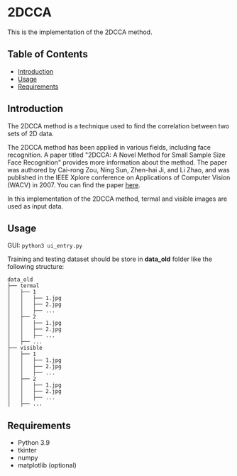# 2DCCA

This is the implementation of the 2DCCA method.

## Table of Contents

- [Introduction](#introduction)
- [Usage](#usage)
- [Requirements](#requirements)

## Introduction

The 2DCCA method is a technique used to find the correlation between two sets of 2D data.

The 2DCCA method has been applied in various fields, including face recognition. A paper titled "2DCCA: A Novel Method for Small Sample Size Face Recognition" provides more information about the method. The paper was authored by Cai-rong Zou, Ning Sun, Zhen-hai Ji, and Li Zhao, and was published in the IEEE Xplore conference on Applications of Computer Vision (WACV) in 2007. You can find the paper [here](https://www.researchgate.net/publication/224061505_2DCCA_A_Novel_Method_for_Small_Sample_Size_Face_Recognition).

In this implementation of the 2DCCA method, termal and visible images are used as input data.

## Usage
GUI:
```python3 ui_entry.py```


Training and testing dataset should be store in **data_old** folder like the following structure:
```
data_old
├── termal
│   ├── 1
│   │   ├── 1.jpg
│   │   ├── 2.jpg
│   │   ├── ...
│   ├── 2
│   │   ├── 1.jpg
│   │   ├── 2.jpg
│   │   ├── ...
│   ├── ...
├── visible
│   ├── 1
│   │   ├── 1.jpg
│   │   ├── 2.jpg
│   │   ├── ...
│   ├── 2
│   │   ├── 1.jpg
│   │   ├── 2.jpg
│   │   ├── ...
│   ├── ...
```

## Requirements
- Python 3.9
- tkinter
- numpy
- matplotlib (optional)
